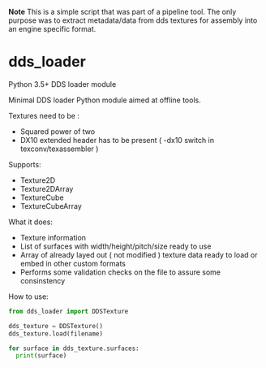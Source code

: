 **Note**
This is a simple script that was part of a pipeline tool. The only purpose was to extract metadata/data from dds textures for assembly into an engine specific format.

# dds_loader
Python 3.5+ DDS loader module

Minimal DDS loader Python module aimed at offline tools.

Textures need to be :
- Squared power of two
- DX10 extended header has to be present ( -dx10 switch in texconv/texassembler )

Supports:
- Texture2D
- Texture2DArray
- TextureCube
- TextureCubeArray

What it does:
- Texture information
- List of surfaces with width/height/pitch/size ready to use
- Array of already layed out ( not modified ) texture data ready to load or embed in other custom formats
- Performs some validation checks on the file to assure some consinstency

How to use:
```python
from dds_loader import DDSTexture

dds_texture = DDSTexture()
dds_texture.load(filename)

for surface in dds_texture.surfaces:
  print(surface)
```
